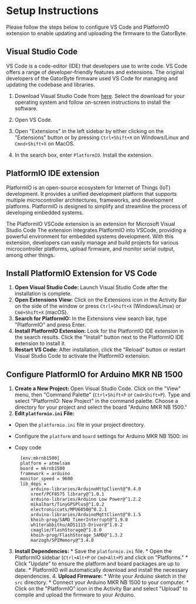# Setup Instructions

Please follow the steps below to configure VS Code and PlatformIO extension to enable updating and uploading the firmware to the GatorByte.

##  Visual Studio Code
VS Code is a code-editor (IDE) that developers use to write code. VS Code offers a range of developer-friendly features and extensions. The original developers of the GatorByte firmware used VS Code for managing and updating the codebase and libraries.

1. Download Visual Studio Code from [here](https://code.visualstudio.com/Download). Select the download for your operating system and follow on-screen instructions to install the software.
2. Open VS Code.
3. Open "Extensions" in the left sidebar by either clicking on the "Extensions" button or by pressing ``Ctrl+Shift+X`` on Windows/Linux and ``Cmnd+Shift+X`` on MacOS.

4. In the search box, enter ``PlatformIO``. Install the extension.

## PlatformIO IDE extension
  
PlatformIO is an open-source ecosystem for Internet of Things (IoT) development. It provides a unified development platform that supports multiple microcontroller architectures, frameworks, and development platforms. PlatformIO is designed to simplify and streamline the process of developing embedded systems.

The PlatformIO VSCode extension is an extension for Microsoft Visual Studio Code The extension integrates PlatformIO into VSCode, providing a powerful environment for embedded systems development. With this extension, developers can easily manage and build projects for various microcontroller platforms, upload firmware, and monitor serial output, among other things.

## Install PlatformIO Extension for VS Code

1. **Open Visual Studio Code:** 
Launch Visual Studio Code after the installation is complete. 
2. **Open Extensions View:** 
Click on the Extensions icon in the Activity Bar on the side of the window or press `Ctrl+Shift+X` (Windows/Linux) or `Cmd+Shift+X` (macOS). 
3. **Search for PlatformIO:**
In the Extensions view search bar, type "PlatformIO" and press Enter. 
4. **Install PlatformIO Extension:**
Look for the PlatformIO IDE extension in the search results. Click the "Install" button next to the PlatformIO IDE extension to install it. 
5. **Restart VS Code:** 
After installation, click the "Reload" button or restart Visual Studio Code to activate the PlatformIO extension. 

## Configure PlatformIO for Arduino MKR NB 1500 

1. **Create a New Project:**
Open Visual Studio Code. Click on the "View" menu, then "Command Palette" (`Ctrl+Shift+P` or `Cmd+Shift+P`). Type and select "PlatformIO: New Project" in the command palette. Choose a directory for your project and select the board "Arduino MKR NB 1500." 
2. **Edit `platformio.ini` File:** 
* Open the `platformio.ini` file in your project directory. 
* Configure the `platform` and `board` settings for Arduino MKR NB 1500: ini
* Copy code 

        [env:mkrnb1500] 
        platform = atmelsam 
        board = mkrnb1500
        framework = arduino
        monitor_speed = 9600
        lib_deps =
	        arduino-libraries/ArduinoHttpClient@^0.4.0
	        xreef/PCF8575 library@^1.0.1 
	        arduino-libraries/Arduino Low Power@^1.2.2
	        mikalhart/TinyGPSPlus@^1.0.2
	        electroniccats/MPU6050@^0.2.1
	        arduino-libraries/ArduinoMqttClient@^0.1.5
	        khoih-prog/SAMD_TimerInterrupt@^1.9.0
	        wh1terabbithu/ADS1115-Driver@^1.0.2
	        cmaglie/FlashStorage@^1.0.0
	        khoih-prog/FlashStorage_SAMD@^1.3.2
	        marzogh/SPIMemory@^3.4.0
   
    

3. **Install Dependencies:** * Save the `platformio.ini` file. * Open the PlatformIO sidebar (`Ctrl+Alt+P` or `Cmd+Alt+P`) and click on "Platforms." * Click "Update" to ensure the platform and board packages are up to date. * PlatformIO will automatically download and install the necessary dependencies. 4. **Upload Firmware:** * Write your Arduino sketch in the `src` directory. * Connect your Arduino MKR NB 1500 to your computer. * Click on the "PlatformIO" icon in the Activity Bar and select "Upload" to compile and upload the firmware to your Arduino.
